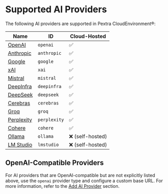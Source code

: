 # Supported AI Providers

The following AI providers are supported in Pextra CloudEnvironment®:

| Name | ID | Cloud-Hosted |
|-|-|-|
| [OpenAI](https://openai.com)| `openai` | ✅ |
| [Anthropic](https://www.anthropic.com)| `anthropic` | ✅ |
| [Google](https://ai.google)| `google` | ✅ |
| [xAI](https://x.ai)| `xai` | ✅ |
| [Mistral](https://mistral.ai)| `mistral` | ✅ |
| [DeepInfra](https://deepinfra.com)| `deepinfra` | ✅ |
| [DeepSeek](https://deepseek.com)| `deepseek` | ✅ |
| [Cerebras](https://www.cerebras.ai)| `cerebras` | ✅ |
| [Groq](https://groq.com)| `groq` | ✅ |
| [Perplexity](https://www.perplexity.ai)| `perplexity` | ✅ |
| [Cohere](https://cohere.com)| `cohere` | ✅ |
| [Ollama](https://ollama.com)| `ollama` | ❌ (self-hosted) |
| [LM Studio](https://lmstudio.ai)| `lmstudio` | ❌ (self-hosted) |

## OpenAI-Compatible Providers

For AI providers that are OpenAI-compatible but are not explicitly listed above, use the `openai` provider type and configure a custom base URL. For more information, refer to the [Add AI Provider](./add.md#adding-openai-compatible-providers) section.
